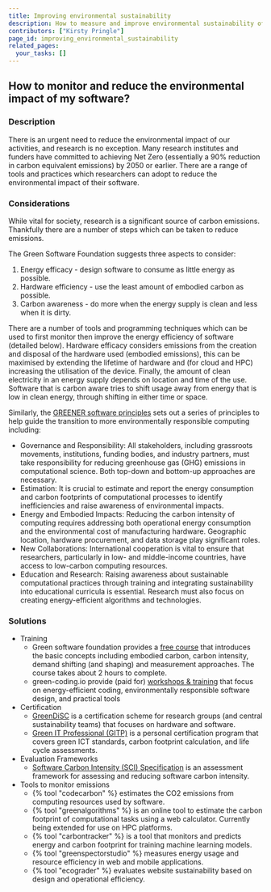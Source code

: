 ```yaml
---
title: Improving environmental sustainability
description: How to measure and improve environmental sustainability of software?
contributors: ["Kirsty Pringle"]
page_id: improving_environmental_sustainability
related_pages:
  your_tasks: []
---
```


## How to monitor and reduce the environmental impact of my software? 
 
### Description 

There is an urgent need to reduce the environmental impact of our activities, and research is no exception.  Many research institutes and funders have committed to achieving Net Zero (essentially a 90% reduction in carbon equivalent emissions) by 2050 or earlier.  There are a range of tools and practices which researchers can adopt to reduce the environmental impact of their software.

### Considerations 

While vital for society, research is a significant source of carbon emissions.  Thankfully there are a number of steps which can be taken to reduce emissions. 

The Green Software Foundation suggests three aspects to consider:

1. Energy efficacy - design software to consume as little energy as possible.
2. Hardware efficiency - use the least amount of embodied carbon as possible.
3. Carbon awareness - do more when the energy supply is clean and less when it is dirty.

There are a number of tools and programming techniques which can be used to first monitor then improve the energy efficiency of software (detailed below).  Hardware efficacy considers emissions from the creation and disposal of the hardware used (embodied emissions), this can be maximised by extending the lifetime of hardware and (for cloud and HPC) increasing the utilisation of the device.  Finally, the amount of clean electricity in an energy supply depends on location and time of the use. Software that is carbon aware tries to shift usage away from energy that is low in clean energy, through shifting in either time or space. 

Similarly, the [GREENER software principles](https://www.nature.com/articles/s43588-023-00461-y) sets out a series of principles to help guide the  transition to more environmentally responsible computing including:

* Governance and Responsibility: All stakeholders, including grassroots movements, institutions, funding bodies, and industry partners, must take responsibility for reducing greenhouse gas (GHG) emissions in computational science. Both top-down and bottom-up approaches are necessary.
* Estimation: It is crucial to estimate and report the energy consumption and carbon footprints of computational processes to identify inefficiencies and raise awareness of environmental impacts.
* Energy and Embodied Impacts: Reducing the carbon intensity of computing requires addressing both operational energy consumption and the environmental cost of manufacturing hardware. Geographic location, hardware procurement, and data storage play significant roles.
* New Collaborations: International cooperation is vital to ensure that researchers, particularly in low- and middle-income countries, have access to low-carbon computing resources.
* Education and Research: Raising awareness about sustainable computational practices through training and integrating sustainability into educational curricula is essential. Research must also focus on creating energy-efficient algorithms and technologies.
  

### Solutions

* Training
    * Green software foundation provides a [free course](https://learn.greensoftware.foundation/introduction) that introduces the basic concepts including embodied carbon, carbon intensity, demand shifting (and shaping) and measurement approaches. The course takes about 2 hours to complete. 
    * green-coding.io provide (paid for) [workshops & training](https://www.green-coding.io/services/workshops-and-trainings) that focus on energy-efficient coding, environmentally responsible software design, and practical tools 
* Certification
    * [GreenDiSC](https://www.software.ac.uk/GreenDiSC) is a certification scheme for research groups (and central sustainability teams) that focuses on hardware and software.  
    * [Green IT Professional (GITP)](https://ifgict.org/green-it-professional-gitp/) is a personal certification program that covers green ICT standards, carbon footprint calculation, and life cycle assessments. 
* Evaluation Frameworks
    * [Software Carbon Intensity (SCI) Specification](https://greensoftware.foundation/standards/sci) is an assessment framework for assessing and reducing software carbon intensity.
* Tools to monitor emissions
    * {% tool "codecarbon" %} estimates the CO2 emissions from computing resources used by software. 
    * {% tool "greenalgorithms" %} is an online tool to estimate the carbon footprint of computational tasks using a web calculator. Currently being extended for use on HPC platforms. 
    * {% tool "carbontracker" %} is a tool that monitors and predicts energy and carbon footprint for training machine learning models.
    * {% tool "greenspectorstudio" %} measures energy usage and resource efficiency in web and mobile applications.
    * {% tool "ecograder" %} evaluates website sustainability based on design and operational efficiency.
 
